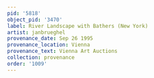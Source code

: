 ```yaml
---
pid: '5818'
object_pid: '3470'
label: River Landscape with Bathers (New York)
artist: janbrueghel
provenance_date: Sep 26 1995
provenance_location: Vienna
provenance_text: Vienna Art Auctions
collection: provenance
order: '1009'
---
```

